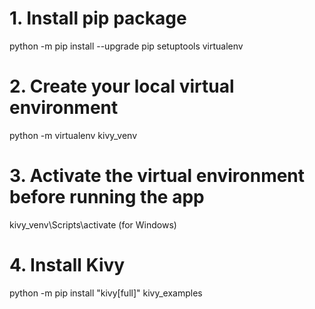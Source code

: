 # 1. Install pip package
python -m pip install --upgrade pip setuptools virtualenv

# 2. Create your local virtual environment
python -m virtualenv kivy_venv

# 3. Activate the virtual environment before running the app
kivy_venv\Scripts\activate (for Windows)

# 4. Install Kivy
python -m pip install "kivy[full]" kivy_examples

